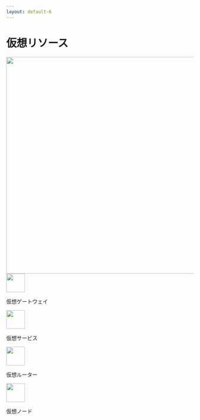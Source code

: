 ```yaml
---
layout: default-6
---
```


# 仮想リソース

<div class="grid grid-cols-[70%,30%] gap-4">
    <img src="/img/virtual_resources.svg" width="580">
    <div>
        <div><img src="/img/virtual_gateway.svg" width="50" class="inline-block">  <p class="inline-block">仮想ゲートウェイ</p></div>
        <div><img src="/img/virtual_service.svg" width="50" class="inline-block">  <p class="inline-block">仮想サービス</p></div>
        <div><img src="/img/virtual_router.svg" width="50" class="inline-block">  <p class="inline-block">仮想ルーター</p></div>
        <div><img src="/img/virtual_node.svg" width="50" class="inline-block">  <p class="inline-block">仮想ノード</p></div>
    </div>
</div>